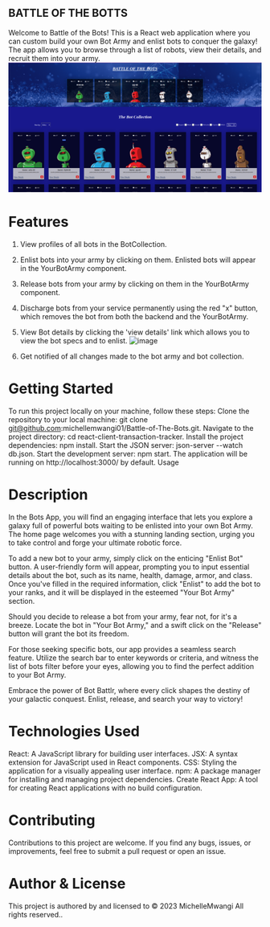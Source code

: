## BATTLE OF THE BOTTS

Welcome to Battle of the Bots! This is a React web application where you can custom build your own Bot Army and enlist bots to conquer the galaxy! The app allows you to browse through a list of robots, view their details, and recruit them into your army.
<img src="./src/Images/BattleoftheBots.png">

# Features

1. View profiles of all bots in the BotCollection.
2. Enlist bots into your army by clicking on them. Enlisted bots will appear in the YourBotArmy component.
3. Release bots from your army by clicking on them in the YourBotArmy component.
4. Discharge bots from your service permanently using the red "x" button, which removes the bot from both the backend and the YourBotArmy.
5. View Bot details by clicking the 'view details' link which allows you to view the bot specs and to enlist. ![image](https://github.com/michellemwangi01/Battle-Of-The-Bots/assets/84324369/5e0b328a-9960-4d56-a156-eeda90b28bb9)

6. Get notified of all changes made to the bot army and bot collection.

# Getting Started

To run this project locally on your machine, follow these steps:
Clone the repository to your local machine: git clone git@github.com:michellemwangi01/Battle-of-The-Bots.git.
Navigate to the project directory: cd react-client-transaction-tracker.
Install the project dependencies: npm install.
Start the JSON server: json-server --watch db.json.
Start the development server: npm start.
The application will be running on http://localhost:3000/ by default.
Usage

# Description

In the Bots App, you will find an engaging interface that lets you explore a galaxy full of powerful bots waiting to be enlisted into your own Bot Army. The home page welcomes you with a stunning landing section, urging you to take control and forge your ultimate robotic force.

To add a new bot to your army, simply click on the enticing "Enlist Bot" button. A user-friendly form will appear, prompting you to input essential details about the bot, such as its name, health, damage, armor, and class. Once you've filled in the required information, click "Enlist" to add the bot to your ranks, and it will be displayed in the esteemed "Your Bot Army" section.

Should you decide to release a bot from your army, fear not, for it's a breeze. Locate the bot in "Your Bot Army," and a swift click on the "Release" button will grant the bot its freedom.

For those seeking specific bots, our app provides a seamless search feature. Utilize the search bar to enter keywords or criteria, and witness the list of bots filter before your eyes, allowing you to find the perfect addition to your Bot Army.

Embrace the power of Bot Battlr, where every click shapes the destiny of your galactic conquest. Enlist, release, and search your way to victory!

# Technologies Used

React: A JavaScript library for building user interfaces.
JSX: A syntax extension for JavaScript used in React components.
CSS: Styling the application for a visually appealing user interface. npm: A package manager for installing and managing project dependencies. Create React App: A tool for creating React applications with no build configuration.

# Contributing

Contributions to this project are welcome. If you find any bugs, issues, or improvements, feel free to submit a pull request or open an issue.

# Author & License

This project is authored by and licensed to &copy; 2023 MichelleMwangi All rights reserved..
